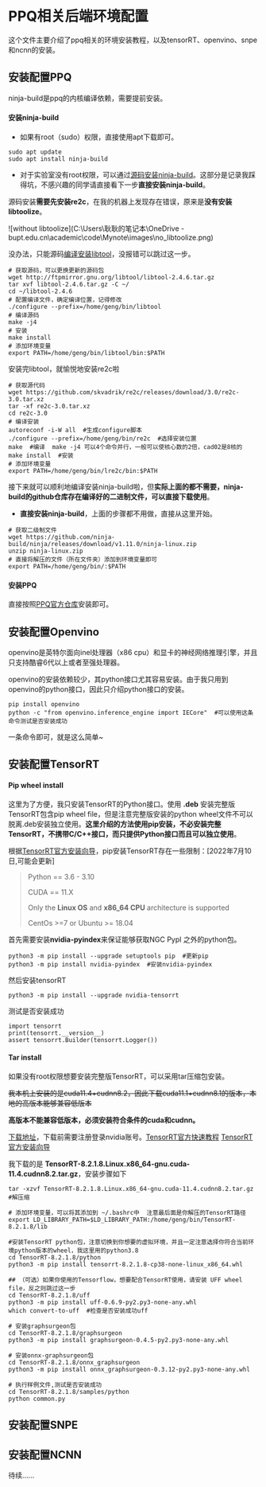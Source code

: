 # PPQ相关后端环境配置

这个文件主要介绍了ppq相关的环境安装教程，以及tensorRT、openvino、snpe和ncnn的安装。

## 安装配置PPQ

ninja-build是ppq的内核编译依赖，需要提前安装。

#### 安装ninja-build

- 如果有root（sudo）权限，直接使用apt下载即可。

```shell
sudo apt update
sudo apt install ninja-build
```

- 对于实验室没有root权限，可以通过[源码安装ninja-build](https://zhuanlan.zhihu.com/p/321882707)。这部分是记录我踩得坑，不感兴趣的同学请直接看下一步**直接安装ninja-build**。

源码安装**需要先安装re2c**，在我的机器上发现存在错误，原来是**没有安装libtoolize**。

![without libtoolize](C:\Users\耿耿的笔记本\OneDrive - bupt.edu.cn\academic\code\Mynote\images\no_libtoolize.png)

没办法，只能源码[编译安装libtool](https://www.cnblogs.com/dakewei/p/10682596.html)，没报错可以跳过这一步。

```shell
# 获取源码，可以更换更新的源码包
wget http://ftpmirror.gnu.org/libtool/libtool-2.4.6.tar.gz
tar xvf libtool-2.4.6.tar.gz -C ~/
cd ~/libtool-2.4.6
# 配置编译文件，确定编译位置，记得修改
./configure --prefix=/home/geng/bin/libtool
# 编译源码
make -j4
# 安装
make install
# 添加环境变量
export PATH=/home/geng/bin/libtool/bin:$PATH
```

安装完libtool，就愉悦地安装re2c啦

```shell
# 获取源代码
wget https://github.com/skvadrik/re2c/releases/download/3.0/re2c-3.0.tar.xz
tar -xf re2c-3.0.tar.xz
cd re2c-3.0
# 编译安装
autoreconf -i-W all  #生成configure脚本
./configure --prefix=/home/geng/bin/re2c  #选择安装位置
make  #编译  make -j4 可以4个命令并行，一般可以使核心数的2倍，cad02是8核的
make install  #安装
# 添加环境变量
export PATH=/home/geng/bin/lre2c/bin:$PATH
```

接下来就可以顺利地编译安装ninja-build啦，但**实际上面的都不需要，ninja-build的github仓库存在编译好的二进制文件，可以直接下载使用**。

- **直接安装ninja-build**，上面的步骤都不用做，直接从这里开始。

```shell
# 获取二级制文件
wget https://github.com/ninja-build/ninja/releases/download/v1.11.0/ninja-linux.zip
unzip ninja-linux.zip
# 直接将解压的文件（所在文件夹）添加到环境变量即可
export PATH=/home/geng/bin/:$PATH
```

 #### 安装PPQ

直接按照[PPQ官方仓库](https://github.com/openppl-public/ppq)安装即可。 



## 安装配置Openvino

openvino是英特尔面向inel处理器（x86 cpu）和显卡的神经网络推理引擎，并且只支持酷睿6代以上或者至强处理器。

openvino的安装依赖较少，其python接口尤其容易安装。由于我只用到openvino的python接口，因此只介绍python接口的安装。

```shell
pip install openvino
python -c "from openvino.inference_engine import IECore"  #可以使用这条命令测试是否安装成功
```

一条命令即可，就是这么简单~



## 安装配置TensorRT

#### Pip wheel install

这里为了方便，我只安装TensorRT的Python接口。使用 **.deb** 安装完整版TensorRT包含pip wheel file，但是注意完整版安装的python wheel文件不可以脱离.deb安装独立使用。**这里介绍的方法使用pip安装，不必安装完整TensorRT，不携带C/C++接口，而只提供Python接口而且可以独立使用**。

根据[TensorRT官方安装向导](https://docs.nvidia.com/deeplearning/tensorrt/install-guide/index.html#downloading)，pip安装TensorRT存在一些限制：[2022年7月10日,可能会更新]

> Python == 3.6 - 3.10
>
> CUDA ==  11.X
>
> Only the **Linux OS**  and **x86_64 CPU** architecture is supported
>
> CentOs >=7 or Ubuntu >= 18.04

首先需要安装**nvidia-pyindex**来保证能够获取NGC PypI 之外的python包。

```shell
python3 -m pip install --upgrade setuptools pip  #更新pip
python3 -m pip install nvidia-pyindex  #安装nvidia-pyindex
```

然后安装tensorRT

```shell
python3 -m pip install --upgrade nvidia-tensorrt
```

测试是否安装成功

```python3
import tensorrt
print(tensorrt.__version__)
assert tensorrt.Builder(tensorrt.Logger())
```



#### Tar install

如果没有root权限想要安装完整版TensorRT，可以采用tar压缩包安装。

~~我本机上安装的是cuda11.4+cudnn8.2，因此下载cuda11.1+cudnn8.1的版本，本地的高版本能够兼容低版本~~

**高版本不能兼容低版本，必须安装符合条件的cuda和cudnn。**

[下载地址](https://developer.nvidia.com/nvidia-tensorrt-8x-download)，下载前需要注册登录nvidia账号。[TensorRT官方快速教程](https://docs.nvidia.com/deeplearning/tensorrt/archives/tensorrt-723/quick-start-guide/index.html#install) [TensorRT官方安装向导](https://docs.nvidia.com/deeplearning/tensorrt/install-guide/index.html#downloading)

我下载的是 **TensorRT-8.2.1.8.Linux.x86_64-gnu.cuda-11.4.cudnn8.2.tar.gz**，安装步骤如下

```shell
tar -xzvf TensorRT-8.2.1.8.Linux.x86_64-gnu.cuda-11.4.cudnn8.2.tar.gz  #解压缩

# 添加环境变量，可以将其添加到 ~/.bashrc中  注意最后面是你解压的TensorRT路径
export LD_LIBRARY_PATH=$LD_LIBRARY_PATH:/home/geng/bin/TensorRT-8.2.1.8/lib

#安装TensorRT python包，注意切换到你想要的虚拟环境，并且一定注意选择你符合当前环境python版本的wheel，我这里用的python3.8
cd TensorRT-8.2.1.8/python 
python3 -m pip install tensorrt-8.2.1.8-cp38-none-linux_x86_64.whl

## （可选）如果你使用的Tensorflow，想要配合TensorRT使用，请安装 UFF wheel file，反之则跳过这一步
cd TensorRT-8.2.1.8/uff
python3 -m pip install uff-0.6.9-py2.py3-none-any.whl
which convert-to-uff  #检查是否安装成功uff

# 安装graphsurgeon包
cd TensorRT-8.2.1.8/graphsurgeon
python3 -m pip install graphsurgeon-0.4.5-py2.py3-none-any.whl

# 安装onnx-graphsurgeon包
cd TensorRT-8.2.1.8/onnx_graphsurgeon
python3 -m pip install onnx_graphsurgeon-0.3.12-py2.py3-none-any.whl

# 执行样例文件,测试是否安装成功
cd TensorRT-8.2.1.8/samples/python
python common.py
```



## 安装配置SNPE

## 安装配置NCNN

待续......